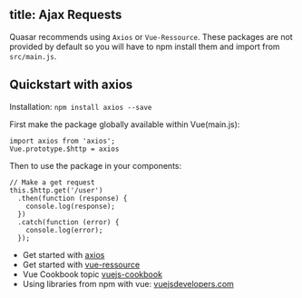 title: Ajax Requests
---
Quasar recommends using `Axios` or `Vue-Ressource`.
These packages are not provided by default so you will have to npm install them and import from `src/main.js`.


## Quickstart with axios
Installation: `npm install axios --save`

First make the package globally available within Vue(main.js):
```
import axios from 'axios';
Vue.prototype.$http = axios
```


Then to use the package in your components:
```
// Make a get request
this.$http.get('/user')
  .then(function (response) {
    console.log(response);
  })
  .catch(function (error) {
    console.log(error);
  });
```


- Get started with [axios](https://github.com/mzabriskie/axios)
- Get started with [vue-ressource](https://github.com/pagekit/vue-resource)
- Vue Cookbook topic [vuejs-cookbook](https://vuejs.org/v2/cookbook/adding-instance-properties.html)
- Using libraries from npm with vue: [vuejsdevelopers.com](http://vuejsdevelopers.com/2017/04/22/vue-js-libraries-plugins/)

